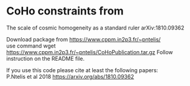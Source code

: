 # CoHo constraints from 
The scale of cosmic homogeneity as a standard ruler arXiv:1810.09362

Download package from https://www.cppm.in2p3.fr/~pntelis/ <br />
use command wget https://www.cppm.in2p3.fr/~pntelis/CoHoPublication.tar.gz
Follow instruction on the README file. <br />

If you use this code please cite at least the following papers: <br />
P.Ntelis et al 2018 https://arxiv.org/abs/1810.09362
